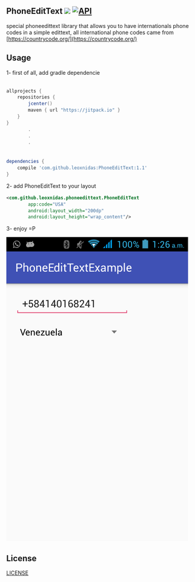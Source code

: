 PhoneEditText [![](https://jitpack.io/v/leoxnidas/PhoneEditText.svg)](https://jitpack.io/#leoxnidas/PhoneEditText) [![API](https://img.shields.io/badge/API-15%2B-blue.svg?style=flat)](https://android-arsenal.com/api?level=15)
-------------
special phoneedittext library that allows you to have internationals phone codes in a simple edittext, all international phone codes came from [https://countrycode.org/](https://countrycode.org/)


Usage
-----
1- first of all, add gradle dependencie
```gradle

allprojects {
    repositories {
        jcenter()
        maven { url "https://jitpack.io" }
    }
}
        .
        .
        .


dependencies {
    compile 'com.github.leoxnidas:PhoneEditText:1.1'
}
```

2- add PhoneEditText to your layout
```xml
<com.github.leoxnidas.phoneedittext.PhoneEditText
        app:code="USA"
        android:layout_width="200dp"
        android:layout_height="wrap_content"/>
```

3- enjoy =P

![image](./img/phone.png)


License
--------
[LICENSE](./LICENSE.md)
